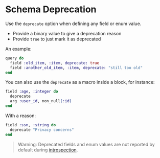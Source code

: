 # Schema Deprecation

Use the `deprecate` option when defining any field or enum value.

- Provide a binary value to give a deprecation reason
- Provide `true` to just mark it as deprecated

An example:

```elixir
query do
  field :old_item, :item, deprecate: true
  field :another_old_item, :item, deprecate: "still too old"
end
```

You can also use the `deprecate` as a macro inside a block, for instance:

```elixir
field :age, :integer do
  deprecate
  arg :user_id, non_null(:id)
end
```

With a reason:

```elixir
field :ssn, :string do
  deprecate "Privacy concerns"
end
```

> Warning: Deprecated fields and enum values are not reported by default during [introspection](introspection.md).
